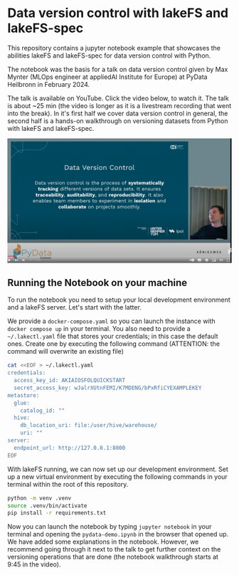 # Data version control with lakeFS and lakeFS-spec
This repository contains a jupyter notebook example that showcases the abilities lakeFS and lakeFS-spec for data version control with Python.

The notebook was the basis for a talk on data version control given by Max Mynter (MLOps engineer at appliedAI Institute for Europe) at PyData Heilbronn in February 2024.

The talk is available on YouTube. Click the video below, to watch it. The talk is about ~25 min (the video is longer as it is a livestream recording that went into the break).
In it's first half we cover data version control in general, the second half is a hands-on walkthrough on versioning datasets from Python with lakeFS and lakeFS-spec.

[![YouTube thumbnail of the PyData Heilbronn talk on data version control with lakeFS and lakeFS-spec](resources/YT_thumbnail.png)](https://www.youtube.com/watch?v=1LcCAjJ589Y)

## Running the Notebook on your machine
To run the notebook you need to setup your local development environment and a lakeFS server.
Let's start with the latter.

We provide a `docker-compose.yaml` so you can launch the instance with `docker compose up` in your terminal.
You also need to provide a `~/.lakectl.yaml` file that stores your credentials; in this case the default ones.
Create one by executing the following command (ATTENTION: the command will overwrite an existing file)
```bash
cat <<EOF > ~/.lakectl.yaml
credentials:
  access_key_id: AKIAIOSFOLQUICKSTART
  secret_access_key: wJalrXUtnFEMI/K7MDENG/bPxRfiCYEXAMPLEKEY
metastore:
  glue:
    catalog_id: ""
  hive:
    db_location_uri: file:/user/hive/warehouse/
    uri: ""
server:
  endpoint_url: http://127.0.0.1:8000
EOF
```

With lakeFS running, we can now set up our development environment. 
Set up a new virtual environment by executing the following commands in your terminal within the root of this repository.
```bash
python -m venv .venv
source .venv/bin/activate
pip install -r requirements.txt
```

Now you can launch the notebook by typing `jupyter notebook` in your terminal and opening the `pydata-demo.ipynb` in the browser that opened up.
We have added some explanations in the notebook. However, we recommend going through it next to the talk to get further context on the versioning operations that are done (the notebook walkthrough starts at 9:45 in the video). 
